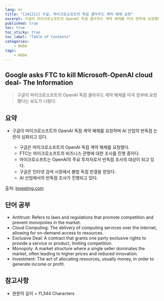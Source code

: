 ```yaml
---
lang: kr
title: "[241211] 구글, 마이크로소프트의 독점 클라우드 계약 해체 요청"
excerpt: 구글이 마이크로소프트의 OpenAI 독점 클라우드 계약 해체를 미국 정부에 요청했다는 보도가 나왔다.
published: true
toc: true
toc_sticky: true
toc_label: "Table of Contents"
categories:
    - NVDA
tags:
    - NVDA
---
```


## Google asks FTC to kill Microsoft-OpenAI cloud deal- The Information

> 구글이 마이크로소프트의 OpenAI 독점 클라우드 계약 해체를 미국 정부에 요청했다는 보도가 나왔다.

## 요약

- 구글이 마이크로소프트의 OpenAI 독점 계약 해체를 요청하며 AI 산업의 반독점 논란이 심화되고 있다.

  - 구글은 마이크로소프트의 OpenAI 독점 계약 해체를 요청했다.
  - FTC는 마이크로소프트의 비즈니스 관행에 대한 조사를 진행 중이다.
  - 마이크로소프트는 OpenAI의 주요 투자자로서 반독점 조사의 대상이 되고 있다.
  - 구글은 인터넷 검색 시장에서 불법 독점 판결을 받았다.
  - AI 산업에서의 반독점 조사가 진행되고 있다.

출처: [Investing.com](https://www.investing.com/news/stock-market-news/google-asks-ftc-to-kill-microsoftopenai-cloud-deal-the-information-3765185)

## 단어 공부

- Antitrust: Refers to laws and regulations that promote competition and prevent monopolies in the market.
- Cloud Computing: The delivery of computing services over the internet, allowing for on-demand access to resources.
- Exclusive Deal: A contract that grants one party exclusive rights to provide a service or product, limiting competition.
- Monopoly: A market structure where a single seller dominates the market, often leading to higher prices and reduced innovation.
- Investment: The act of allocating resources, usually money, in order to generate income or profit.

## 참고사항


- 원문의 길이 = f1,344 Characters

